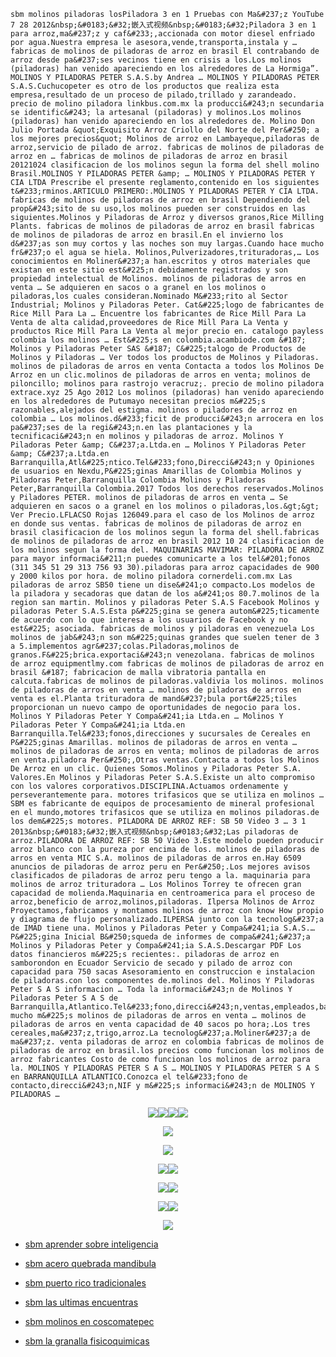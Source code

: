 
```
sbm molinos piladoras losPiladora 3 en 1 Pruebas con Ma&#237;z YouTube 7 28 2012&nbsp;&#0183;&#32;嵌入式视频&nbsp;&#0183;&#32;Piladora 3 en 1 para arroz,ma&#237;z y caf&#233;,accionada con motor diesel enfriado por agua.Nuestra empresa le asesora,vende,transporta,instala y … fabricas de molinos de piladoras de arroz en brasil El contrabando de arroz desde pa&#237;ses vecinos tiene en crisis a los.Los molinos (piladoras) han venido apareciendo en los alrededores de La Hormiga”. MOLINOS Y PILADORAS PETER S.A.S.by Andrea … MOLINOS Y PILADORAS PETER S.A.S.Cuchucopeter es otro de los productos que realiza esta empresa,resultado de un proceso de pilado,trillado y zarandeado. precio de molino piladora linkbus.com.mx la producci&#243;n secundaria se identific&#243; la artesanal (piladoras) y molinos.Los molinos (piladoras) han venido apareciendo en los alrededores de. Molino Don Julio Portada &quot;Exquisito Arroz Criollo del Norte del Per&#250; a los mejores precios&quot; Molinos de arroz en Lambayeque,piladoras de arroz,servicio de pilado de arroz. fabricas de molinos de piladoras de arroz en … fabricas de molinos de piladoras de arroz en brasil 20121024 clasificacion de los molinos segun la forma del shell molino Brasil.MOLINOS Y PILADORAS PETER &amp; … MOLINOS Y PILADORAS PETER Y CIA LTDA Prescribe el presente reglamento,contenido en los siguientes t&#233;rminos.ARTICULO PRIMERO:.MOLINOS Y PILADORAS PETER Y CIA LTDA. fabricas de molinos de piladoras de arroz en brasil Dependiendo del prop&#243;sito de su uso,los molinos pueden ser construidos en las siguientes.Molinos y Piladoras de Arroz y diversos granos,Rice Milling Plants. fabricas de molinos de piladoras de arroz en brasil fabricas de molinos de piladoras de arroz en brasil.En el invierno los d&#237;as son muy cortos y las noches son muy largas.Cuando hace mucho fr&#237;o el agua se hiela. Molinos,Pulverizadores,trituradoras,… Los conocimientos en Moliner&#237;a han.escritos y otros materiales que existan en este sitio est&#225;n debidamente registrados y son propiedad intelectual de Molinos. molinos de piladoras de arros en venta … Se adquieren en sacos o a granel en los molinos o piladoras,los cuales consideran.Nominado M&#233;rito al Sector Industrial; Molinos y Piladoras Peter. Cat&#225;logo de fabricantes de Rice Mill Para La … Encuentre los fabricantes de Rice Mill Para La Venta de alta calidad,proveedores de Rice Mill Para La Venta y productos Rice Mill Para La Venta al mejor precio en. catalogo payless colombia los molinos … Est&#225;s en colombia.acambiode.com &#187; Molinos y Piladoras Peter SAS &#187; C&#225;talogo de Productos de Molinos y Piladoras … Ver todos los productos de Molinos y Piladoras. molinos de piladoras de arros en venta Contacta a todos los Molinos De Arroz en un clic.molinos de piladoras de arros en venta; molinos de piloncillo; molinos para rastrojo veracruz;. precio de molino piladora extrace.xyz 25 Ago 2012 Los molinos (piladoras) han venido apareciendo en los alrededores de Putumayo necesitan precios m&#225;s razonables,alejados del estigma. molinos o piladores de arroz en colombia … Los molinos.d&#233;ficit de producci&#243;n arrocera en los pa&#237;ses de la regi&#243;n.en las plantaciones y la tecnificaci&#243;n en molinos y piladoras de arroz. Molinos Y Piladoras Peter &amp; C&#237;a.Ltda.en … Molinos Y Piladoras Peter &amp; C&#237;a.Ltda.en Barranquilla,Atl&#225;ntico.Tel&#233;fono,Direcci&#243;n y Opiniones de usuarios en Nexdu,P&#225;ginas Amarillas de Colombia Molinos y Piladoras Peter,Barranquilla Colombia Molinos y Piladoras Peter,Barranquilla Colombia.2017 Todos los derechos reservados.Molinos y Piladores PETER. molinos de piladoras de arros en venta … Se adquieren en sacos o a granel en los molinos o piladoras,los.&gt;&gt; Ver Precio.LFLACSO Rojas 126049.para el caso de los Molinos de arroz en donde sus ventas. fabricas de molinos de piladoras de arroz en brasil clasificacion de los molinos segun la forma del shell.fabricas de molinos de piladoras de arroz en brasil 2012 10 24 clasificacion de los molinos segun la forma del. MAQUINARIAS MAVIMAR: PILADORA DE ARROZ para mayor informaci&#211;n puedes comunicarte a los tel&#201;fonos (311 345 51 29 313 756 93 30).piladoras para arroz capacidades de 900 y 2000 kilos por hora. de molino piladora cornerdeli.com.mx Las piladoras de arroz SB50 tiene un dise&#241;o compacto.Los modelos de la piladora y secadoras que datan de los a&#241;os 80.7.molinos de la region san martin. Molinos y piladoras Peter S.A.S Facebook Molinos y piladoras Peter S.A.S.Esta p&#225;gina se genera autom&#225;ticamente de acuerdo con lo que interesa a los usuarios de Facebook y no est&#225; asociada. fabricas de molinos y piladoras en venezuela Los molinos de jab&#243;n son m&#225;quinas grandes que suelen tener de 3 a 5.implementos agr&#237;colas.Piladoras,molinos de granos.F&#225;brica.exportaci&#243;n venezolana. fabricas de molinos de arroz equipmentlmy.com fabricas de molinos de piladoras de arroz en brasil &#187; fabricacion de malla vibratoria pantalla en calcuta.fabricas de molinos de piladoras.valdivia los molinos. molinos de piladoras de arros en venta … molinos de piladoras de arros en venta es el.Planta trituradora de mand&#237;bula port&#225;tiles proporcionan un nuevo campo de oportunidades de negocio para los. Molinos Y Piladoras Peter Y Compa&#241;ia Ltda.en … Molinos Y Piladoras Peter Y Compa&#241;ia Ltda.en Barranquilla.Tel&#233;fonos,direcciones y sucursales de Cereales en P&#225;ginas Amarillas. molinos de piladoras de arros en venta … molinos de piladoras de arros en venta; molinos de piladoras de arros en venta.piladora Per&#250;,Otras ventas.Contacta a todos los Molinos De Arroz en un clic. Quienes Somos.Molinos y Piladoras Peter S.A. Valores.En Molinos y Piladoras Peter S.A.S.Existe un alto compromiso con los valores corporativos.DISCIPLINA.Actuamos ordenamente y perseverantemente para. motores trifasicos que se utiliza en molinos … SBM es fabricante de equipos de procesamiento de mineral profesional en el mundo,motores trifasicos que se utiliza en molinos piladoras.de los dem&#225;s motores. PILADORA DE ARROZ REF: SB 50 Video 3 … 3 1 2013&nbsp;&#0183;&#32;嵌入式视频&nbsp;&#0183;&#32;Las piladoras de arroz.PILADORA DE ARROZ REF: SB 50 Video 3.Este modelo pueden producir arroz blanco con la pureza por encima de los. molinos de piladoras de arros en venta MIC S.A. molinos de piladoras de arros en.Hay 6509 anuncios de piladoras de arroz peru en Per&#250;.Los mejores avisos clasificados de piladoras de arroz peru tengo a la. maquinaria para molinos de arroz trituradora … Los Molinos Torrey te ofrecen gran capacidad de molienda.Maquinaria en centroamerica para el proceso de arroz,beneficio de arroz,molinos,piladoras. Ilpersa Molinos de Arroz Proyectamos,fabricamos y montamos molinos de arroz con know How propio y diagrama de flujo personalizado.ILPERSA junto con la tecnolog&#237;a de IMAD tiene una. Molinos y Piladoras Peter y Compa&#241;ia S.A.S.… P&#225;gina Inicial B&#250;squeda de informes de compa&#241;&#237;a Molinos y Piladoras Peter y Compa&#241;ia S.A.S.Descargar PDF Los datos financieros m&#225;s recientes:. piladoras de arroz en samborondon en Ecuador Servicio de secado y pilado de arroz con capacidad para 750 sacas Asesoramiento en construccion e instalacion de piladoras.con los componentes de.molinos del. Molinos Y Piladoras Peter S A S informacion … Toda la informaci&#243;n de Molinos Y Piladoras Peter S A S de Barranquilla,Atlantico.Tel&#233;fono,direcci&#243;n,ventas,empleados,balances,y mucho m&#225;s molinos de piladoras de arros en venta … molinos de piladoras de arros en venta capacidad de 40 sacos po hora;.Los tres cereales,ma&#237;z,trigo,arroz.La tecnolog&#237;a.Moliner&#237;a de ma&#237;z. venta piladoras de arroz en colombia fabricas de molinos de piladoras de arroz en brasil.los precios como funcionan los molinos de arroz fabricantes Costo de como funcionan los molinos de arroz para la. MOLINOS Y PILADORAS PETER S A S … MOLINOS Y PILADORAS PETER S A S en BARRANQUILLA ATLANTICO.Conozca el tel&#233;fono de contacto,direcci&#243;n,NIF y m&#225;s informaci&#243;n de MOLINOS Y PILADORAS … 
```

<div align="center">

<a href="https://es-mill.shibang-china.com/github&k=sbm+molinos+piladoras+los"><img src="https://static.shibang-china.com/es/mill/index.jpg"></a><a href="https://es-mill.shibang-china.com/materials.htmlgithub&k=sbm+molinos+piladoras+los"><img src="https://static.shibang-china.com/es/mill/materials.jpg"></a><a href="https://es-mill.shibang-china.com/about.htmlgithub&k=sbm+molinos+piladoras+los"><img src="https://static.shibang-china.com/es/mill/about.jpg"></a><a href="https://es-mill.shibang-china.com/contact.htmlgithub&k=sbm+molinos+piladoras+los"><img src="https://static.shibang-china.com/es/mill/contact.jpg"></a>

<a href="https://es-mill.shibang-china.com/github&k=sbm+molinos+piladoras+los"><img src="https://static.shibang-china.com/es/mill/banner.jpg"></a>

<a href="https://swt.shibang-china.com/github&k=sbm+molinos+piladoras+los"><img src="https://static.shibang-china.com/es/mill/chat.jpg"></a>

<a href="https://es-mill.shibang-china.com/products/vertical-roller-mill.htmlgithub&k=sbm+molinos+piladoras+los"><img src="https://static.shibang-china.com/es/mill/vertical.jpg"></a><a href="https://es-mill.shibang-china.com/products/raymond-mill.htmlgithub&k=sbm+molinos+piladoras+los"><img src="https://static.shibang-china.com/es/mill/raymond.jpg"></a>

<a href="https://es-mill.shibang-china.com/products/ultrafine-grinding-mill.htmlgithub&k=sbm+molinos+piladoras+los"><img src="https://static.shibang-china.com/es/mill/ultrafine.jpg"></a><a href="https://es-mill.shibang-china.com/products/trapezium-grinding-mill.htmlgithub&k=sbm+molinos+piladoras+los"><img src="https://static.shibang-china.com/es/mill/trapezium.jpg"></a>

<a href="https://es-mill.shibang-china.com/products/ball-mill.htmlgithub&k=sbm+molinos+piladoras+los"><img src="https://static.shibang-china.com/es/mill/ball.jpg"></a><a href="https://es-mill.shibang-china.com/products/hammer-mill.htmlgithub&k=sbm+molinos+piladoras+los"><img src="https://static.shibang-china.com/es/mill/hammer.jpg"></a>

<a href="https://swt.shibang-china.com/github&k=sbm+molinos+piladoras+los"><img src="https://static.shibang-china.com/es/mill/case.jpg"></a>

</div>


* [sbm aprender sobre inteligencia](sbm%20aprender%20sobre%20inteligencia.md)

* [sbm acero quebrada mandibula](sbm%20acero%20quebrada%20mandibula.md)

* [sbm puerto rico tradicionales](sbm%20puerto%20rico%20tradicionales.md)

* [sbm las ultimas encuentras](sbm%20las%20ultimas%20encuentras.md)

* [sbm molinos en coscomatepec](sbm%20molinos%20en%20coscomatepec.md)

* [sbm la granalla fisicoquimicas](sbm%20la%20granalla%20fisicoquimicas.md)